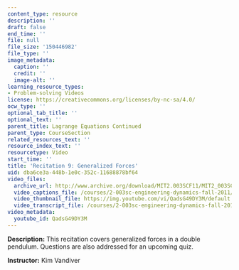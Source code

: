 ```yaml
---
content_type: resource
description: ''
draft: false
end_time: ''
file: null
file_size: '150446982'
file_type: ''
image_metadata:
  caption: ''
  credit: ''
  image-alt: ''
learning_resource_types:
- Problem-solving Videos
license: https://creativecommons.org/licenses/by-nc-sa/4.0/
ocw_type: ''
optional_tab_title: ''
optional_text: ''
parent_title: Lagrange Equations Continued
parent_type: CourseSection
related_resources_text: ''
resource_index_text: ''
resourcetype: Video
start_time: ''
title: 'Recitation 9: Generalized Forces'
uid: dba6ce3a-448b-1e0c-352c-11688878bf64
video_files:
  archive_url: http://www.archive.org/download/MIT2.003SCF11/MIT2_003SCF11_rec09_300k.mp4
  video_captions_file: /courses/2-003sc-engineering-dynamics-fall-2011/8afa17f56f765d2d8faf1112b1b7d35b_QadsG49DY3M.vtt
  video_thumbnail_file: https://img.youtube.com/vi/QadsG49DY3M/default.jpg
  video_transcript_file: /courses/2-003sc-engineering-dynamics-fall-2011/1889b34ea44171357f0393697c988c6a_QadsG49DY3M.pdf
video_metadata:
  youtube_id: QadsG49DY3M
---
```

**Description:** This recitation covers generalized forces in a double pendulum. Questions are also addressed for an upcoming quiz.

**Instructor:** Kim Vandiver